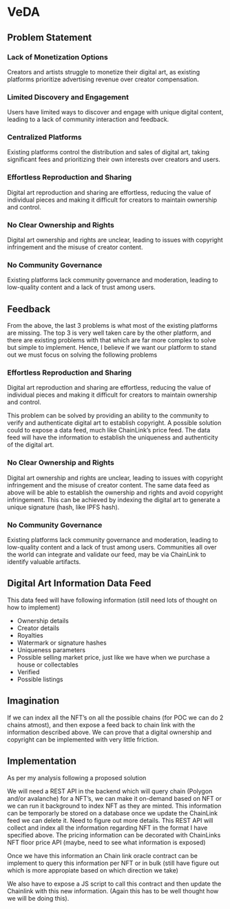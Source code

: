 # VeDA

## Problem Statement

### Lack of Monetization Options 

Creators and artists struggle to monetize their digital art, as existing platforms prioritize advertising revenue over creator compensation.

### Limited Discovery and Engagement

Users have limited ways to discover and engage with unique digital content, leading to a lack of community interaction and feedback.

### Centralized Platforms

Existing platforms control the distribution and sales of digital art, taking significant fees and prioritizing their own interests over creators and users.

### Effortless Reproduction and Sharing

Digital art reproduction and sharing are effortless, reducing the value of individual pieces and making it difficult for creators to maintain ownership and control.

### No Clear Ownership and Rights

Digital art ownership and rights are unclear, leading to issues with copyright infringement and the misuse of creator content.

### No Community Governance 

Existing platforms lack community governance and moderation, leading to low-quality content and a lack of trust among users.

## Feedback

From the above, the last 3 problems is what most of the existing platforms are missing. The top 3 is very well taken care by the other platform, and there are existing problems with that which are far more complex to solve but simple to implement. Hence, I believe if we want our platform to stand out we must focus on solving the following problems

### Effortless Reproduction and Sharing

Digital art reproduction and sharing are effortless, reducing the value of individual pieces and making it difficult for creators to maintain ownership and control.

This problem can be solved by providing an ability to the community to verify and authenticate digital art to establish copyright. A possible solution could to expose a data feed, much like ChainLink’s price feed. The data feed will have the information to establish the uniqueness and authenticity of the digital art.

### No Clear Ownership and Rights

Digital art ownership and rights are unclear, leading to issues with copyright infringement and the misuse of creator content.
The same data feed as above will be able to establish the ownership and rights and avoid copyright infringement. This can be achieved by indexing the digital art to generate a unique signature (hash, like IPFS hash).

### No Community Governance

Existing platforms lack community governance and moderation, leading to low-quality content and a lack of trust among users.
Communities all over the world can integrate and validate our feed, may be via ChainLink to identify valuable artifacts.

## Digital Art Information Data Feed

This data feed will have following information (still need lots of thought on how to implement)

- Ownership details
- Creator details
- Royalties
- Watermark or signature hashes
- Uniqueness parameters
- Possible selling market price, just like we have when we purchase a house or collectables
- Verified
- Possible listings

## Imagination

If we can index all the NFT’s on all the possible chains (for POC we can do 2 chains atmost), and then expose a feed back to chain link with the information described above. We can prove that a digital ownership and copyright can be implemented with very little friction.

## Implementation

As per my analysis following a proposed solution

We will need a REST API in the backend which will query chain (Polygon and/or avalanche) for a NFT’s, we can make it on-demand based on NFT or we can run it background to index NFT as they are minted. This information can be temporarly be stored on a database once we update the ChainLink feed we can delete it. Need to figure out more details.
This REST API will collect and index all the information regarding NFT in the format I have specified above. The pricing information can be decorated with ChainLinks NFT floor price API (maybe, need to see what information is exposed)

Once we have this information an Chain link oracle contract can be implement to query this information per NFT or in bulk (still have figure out which is more appropiate based on which direction we take)

We also have to expose a JS script to call this contract and then update the Chainlink with this new information. (Again this has to be well thought how we will be doing this).